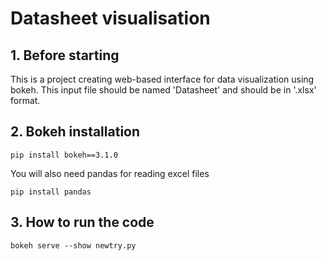 # Datasheet visualisation

## 1. Before starting
This is a project creating web-based interface for data visualization using bokeh. This input file should be named 'Datasheet' and should be in '.xlsx' format.

## 2. Bokeh installation 
    pip install bokeh==3.1.0
    
You will also need pandas for reading excel files

    pip install pandas

## 3. How to run the code
    bokeh serve --show newtry.py
